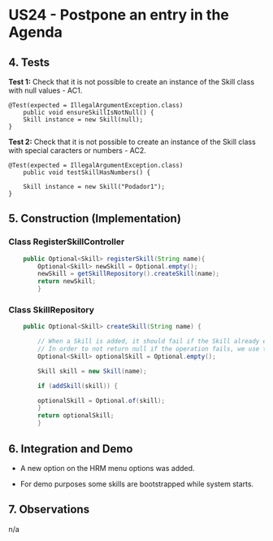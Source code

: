 # US24 - Postpone an entry in the Agenda

## 4. Tests

**Test 1:** Check that it is not possible to create an instance of the Skill class with null values - AC1.

	@Test(expected = IllegalArgumentException.class)
		public void ensureSkillIsNotNull() {
		Skill instance = new Skill(null);
	}


**Test 2:** Check that it is not possible to create an instance of the Skill class with special caracters or numbers - AC2.

	@Test(expected = IllegalArgumentException.class)
		public void testSkillHasNumbers() {
		
		Skill instance = new Skill("Podador1");
	}

## 5. Construction (Implementation)

### Class RegisterSkillController

```java
    public Optional<Skill> registerSkill(String name){
        Optional<Skill> newSkill = Optional.empty();
        newSkill = getSkillRepository().createSkill(name);
        return newSkill;
        }
```

### Class SkillRepository

```java
    public Optional<Skill> createSkill(String name) {

        // When a Skill is added, it should fail if the Skill already exists in the list of Skills.
        // In order to not return null if the operation fails, we use the Optional class.
        Optional<Skill> optionalSkill = Optional.empty();

        Skill skill = new Skill(name);

        if (addSkill(skill)) {

        optionalSkill = Optional.of(skill);
        }
        return optionalSkill;
        }
```


## 6. Integration and Demo

* A new option on the HRM menu options was added.

* For demo purposes some skills are bootstrapped while system starts.

## 7. Observations

n/a